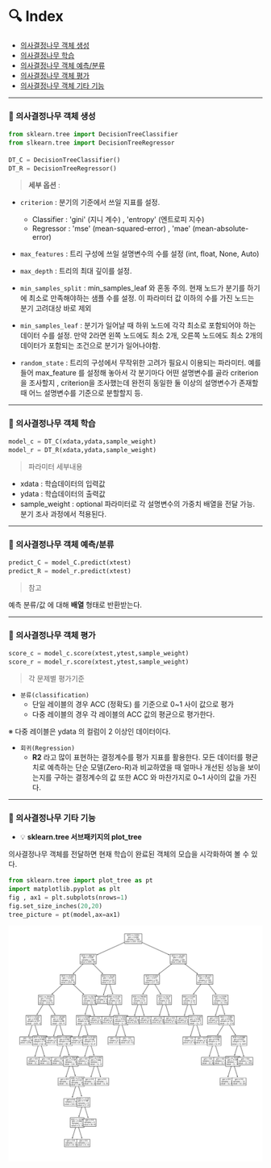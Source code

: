 # :mag: Index

- [의사결정나무 객체 생성](#idx1) 
- [의사결정나무 학습](#idx2) 
- [의사결정나무 객체 예측/분류](#idx3)
- [의사결정나무 객체 평가](#idx4) 
- [의사결정나무 객체 기타 기능](#idx5)

---



### :radio_button: 의사결정나무 객체 생성 <a id="idx1"></a>

```python
from sklearn.tree import DecisionTreeClassifier
from slkearn.tree import DecisionTreeRegressor

DT_C = DecisionTreeClassifier()
DT_R = DecisionTreeRegressor()
```



> __세부 옵션__ : 

- `criterion` : 분기의 기준에서 쓰일 지표를 설정.
  - Classifier : 'gini' (지니 계수) , 'entropy' (엔트로피 지수)
  - Regressor : 'mse' (mean-squared-error) , 'mae' (mean-absolute-error)

- `max_features` : 트리 구성에 쓰일 설명변수의 수를 설정 (int, float, None, Auto)
- `max_depth` : 트리의 최대 깊이를 설정. 
- `min_samples_split` : min_samples_leaf 와 혼동 주의. 현재 노드가 분기를 하기에 최소로 만족해야하는 샘플 수를 설정. 이 파라미터 값 이하의 수를 가진 노드는 분기 고려대상 바로 제외
- `min_samples_leaf` : 분기가 일어날 때 하위 노드에 각각 최소로 포함되어야 하는 데이터 수를 설정. 만약 2라면 왼쪽 노드에도 최소 2개, 오른쪽 노드에도 최소 2개의 데이터가 포함되는 조건으로 분기가 일어나야함.
- `random_state` : 트리의 구성에서 무작위한 고려가 필요시 이용되는 파라미터. 예를 들어 max_feature 를 설정해 놓아서 각 분기마다 어떤 설명변수를 골라 criterion을 조사할지 , criterion을 조사했는데 완전히 동일한 둘 이상의 설명변수가 존재할 때 어느 설명변수를 기준으로 분할할지 등. 

---



### :radio_button: 의사결정나무 객체 학습 <a id="idx2"></a>

```python
model_c = DT_C(xdata,ydata,sample_weight)
model_r = DT_R(xdata,ydata,sample_weight)
```



> 파라미터 세부내용

- xdata : 학습데이터의 입력값
- ydata : 학습데이터의 출력값
- sample_weight : optional 파라미터로 각 설명변수의 가중치 배열을 전달 가능. 분기 조사 과정에서 적용된다.

---



### :radio_button: 의사결정나무 객체 예측/분류 <a id="idx3"></a>

```python
predict_C = model_C.predict(xtest)
predict_R = model_r.predict(xtest)
```



> 참고

예측 분류/값 에 대해 __배열__ 형태로 반환받는다.

---



### :radio_button: 의사결정나무 객체 평가 <a id="idx4"></a>

```python
score_c = model_c.score(xtest,ytest,sample_weight)
score_r = model_r.score(xtest,ytest,sample_weight)
```



> 각 문제별 평가기준

- `분류(classification)`
  - 단일 레이블의 경우 ACC (정확도) 를 기준으로 0~1 사이 값으로 평가
  - 다중 레이블의 경우 각 레이블의 ACC 값의 평균으로 평가한다.

※ 다중 레이블은 ydata 의 컬럼이 2 이상인 데이터이다.

- `회귀(Regression)`
  - __R2__ 라고 많이 표현하는 결정계수를 평가 지표를 활용한다. 모든 데이터를 평균치로 예측하는 단순 모델(Zero-R)과 비교하였을 때 얼마나 개선된 성능을 보이는지를 구하는 결정계수의 값 또한 ACC 와 마찬가지로 0~1 사이의 값을 가진다.

---



### :radio_button: 의사결정나무 기타 기능 <a id="idx5"></a>



- :bulb: __sklearn.tree 서브패키지의 plot_tree​__

의사결정나무 객체를 전달하면 현재 학습이 완료된 객체의 모습을 시각화하여 볼 수 있다.

```python
from sklearn.tree import plot_tree as pt
import matplotlib.pyplot as plt
fig , ax1 = plt.subplots(nrows=1)
fig.set_size_inches(20,20)
tree_picture = pt(model,ax=ax1)
```

![트리 그림](../assets/DT_visualize.jpg)




